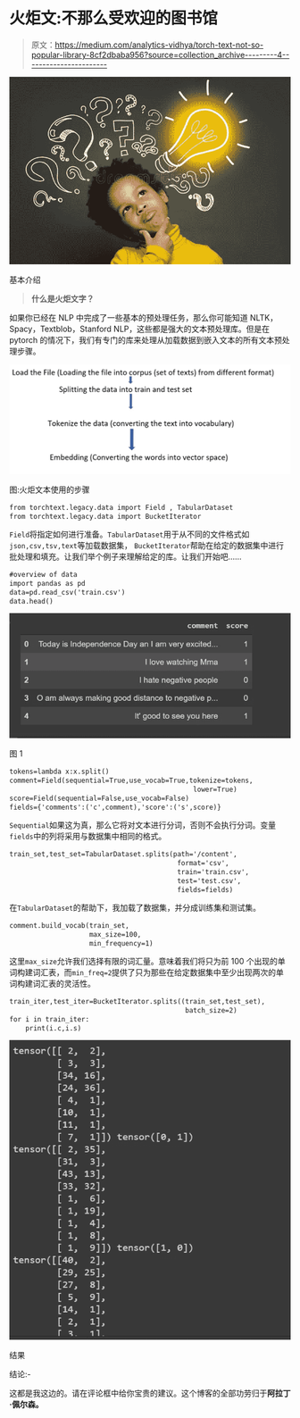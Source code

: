# 火炬文:不那么受欢迎的图书馆

> 原文：<https://medium.com/analytics-vidhya/torch-text-not-so-popular-library-8cf2dbaba956?source=collection_archive---------4----------------------->

![](img/f3eab22f7e0c9aa5ea2aaca0beb836e6.png)

基本介绍

> **什么是火炬文字？**

如果你已经在 NLP 中完成了一些基本的预处理任务，那么你可能知道 NLTK，Spacy，Textblob，Stanford NLP，这些都是强大的文本预处理库。但是在 pytorch 的情况下，我们有专门的库来处理从加载数据到嵌入文本的所有文本预处理步骤。

![](img/b76923238107f3cd9746638eedf4e720.png)

图:火炬文本使用的步骤

```
from torchtext.legacy.data import Field , TabularDataset
from torchtext.legacy.data import BucketIterator
```

`Field`将指定如何进行准备。`TabularDataset`用于从不同的文件格式如`json,csv,tsv,text`等加载数据集， `BucketIterator`帮助在给定的数据集中进行批处理和填充。让我们举个例子来理解给定的库。让我们开始吧……

```
#overview of data
import pandas as pd
data=pd.read_csv('train.csv')
data.head()
```

![](img/c089d5116519f60fbe18fb4a1cd1d3b5.png)

图 1

```
tokens=lambda x:x.split()
comment=Field(sequential=True,use_vocab=True,tokenize=tokens,  
                                              lower=True)
score=Field(sequential=False,use_vocab=False)
fields={'comments':('c',comment),'score':('s',score)}
```

`Sequential`如果这为真，那么它将对文本进行分词，否则不会执行分词。变量`fields`中的列将采用与数据集中相同的格式。

```
train_set,test_set=TabularDataset.splits(path='/content',
                                          format='csv',
                                          train='train.csv',
                                          test='test.csv',
                                          fields=fields)
```

在`TabularDataset`的帮助下，我加载了数据集，并分成训练集和测试集。

```
comment.build_vocab(train_set,
                    max_size=100,
                    min_frequency=1)
```

这里`max_size`允许我们选择有限的词汇量。意味着我们将只为前 100 个出现的单词构建词汇表，而`min_freq=2`提供了只为那些在给定数据集中至少出现两次的单词构建词汇表的灵活性。

```
train_iter,test_iter=BucketIterator.splits((train_set,test_set),
                                            batch_size=2)
for i in train_iter:
    print(i.c,i.s)
```

![](img/04d763b6461ad74b451a10010452bcad.png)

结果

结论:-

这都是我这边的。请在评论框中给你宝贵的建议。这个博客的全部功劳归于**阿拉丁·佩尔森。**
